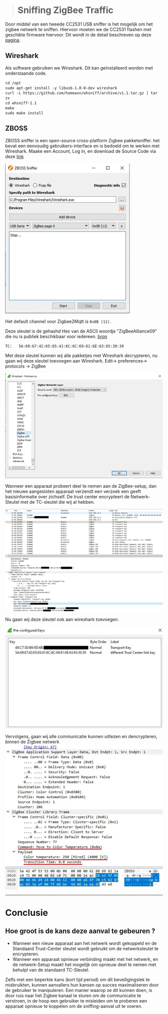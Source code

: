 > # Sniffing ZigBee Traffic

Door middel van een tweede CC2531 USB sniffer is het mogelijk om het zigbee netwerk te sniffen. Hiervoor moeten we de CC2531 flashen met geschikte firmware hiervoor. Dit wordt in de detail beschreven op deze [pagina](https://www.zigbee2mqtt.io/how_tos/how_to_sniff_zigbee_traffic.html).

## Wireshark

Als software gebruiken we Wireshark. Dit kan geïnstalleerd worden met onderstaande code.

```{bash}
cd /opt
sudo apt-get install -y libusb-1.0-0-dev wireshark
curl -L https://github.com/homewsn/whsniff/archive/v1.1.tar.gz | tar zx
cd whsniff-1.1
make
sudo make install
```

## ZBOSS 
ZBOSS sniffer is een open-source cross-platform Zigbee pakketsniffer. het bevat een eenvoudig gebruikers-interface en is bedoeld om te werken met Wireshark.
Maake een Account, Log in, en download de Source Code via deze [link](https://zboss.dsr-wireless.com/downloads/index/zboss)

![ZBOSS GUI](./img/zboss.JPG)

Het default channel voor Zigbee2Mqtt is ```0x0B (11)```. 

Deze sleutel is de gehashd Hex van de ASCII woordje "ZigBeeAlliance09" die nu is publiek beschikbaar voor iedereen. [bron]("https://peeveeone.com/?p=135")
```
TC:   5A:69:67:42:65:65:41:6C:6C:69:61:6E:63:65:30:39
```

Met deze sleutel kunnen wij alle pakketjes met Wireshark decrypteren, nu gaan wij deze sleutel toevoegen aan Wireshark. Edit-> preferences-> protocols -> ZigBee 

![WireShark-Keys](./img/Wireshark_keys.JPG)

Wanneer een apparaat probeert deel te nemen aan de ZigBee-setup, dan het nieuwe aangesloten apparaat verzendt een verzoek een geeft basisinformatie over zichself.
De trust center encrypteert de Netwerk-Sleutel met de TC-sleutel die wij al hebben.

![transport-key](./img/transport_key.JPG)

Nu gaan wij deze sleutel ook aan wireshark toevoegen.

![pre_configured_keys](./img/pre_configured_keys.JPG)

Vervolgens, gaan wij alle communicatie kunnen uitlezen en dencrypteren, binnen de Zigbee netwerk
![decrypted_msg](./img/decrypted_msg.JPG)

---

# Conclusie

## Hoe groot is de kans deze aanval te gebeuren ?

*    Wanneer een nieuw apparaat aan het netwerk wordt gekoppeld en de Standaard Trust-Center sleutel  wordt gebruikt om de netwerksleutel te encrypteren.
*   Wanneer een apparaat opnieuw verbinding maakt met het netwerk, en de netwerk-Setup maakt het mogelijk om opnieuw deel te nemen met behulpl van de standaard TC-Sleutel.

Zelfs met een beperkte kans (kort tijd period) om dit beveiligingslek te misbruikten, kunnen aanvallers hun kansen op succes maximaliseren door de gebruiker te manipuleren.
Een manier waarop ze dit kunnen doen, is door ruis naar het Zigbee kanaal te sturen om de communicatie te verstroen, in de hoop een gebruiker te misleiden om te proberen een apparaat opnieuw te koppelen om de sniffing-aanval uit te voeren.

